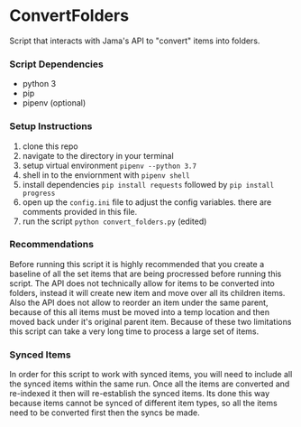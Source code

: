 # ConvertFolders
Script that interacts with Jama's API to "convert" items into folders. 

### Script Dependencies
- python 3
- pip
- pipenv (optional)

### Setup Instructions
1. clone this repo
2. navigate to the directory in your terminal
3. setup virtual environment `pipenv --python 3.7`
4. shell in to the enviornment with `pipenv shell`
5. install dependencies `pip install requests` followed by `pip install progress`
6. open up the `config.ini` file to adjust the config variables. there are comments provided in this file. 
7. run the script `python convert_folders.py` (edited) 

### Recommendations
Before running this script it is highly recommended that you create a baseline of all the set items
that are being procressed before running this script. The API does not technically allow for items to be
converted into folders, instead it will create new item and move over all its children items.
Also the API does not allow to reorder an item under the same parent, because of this all items must be moved
into a temp location and then moved back under it's original parent item. Because of these two limitations this 
script can take a very long time to process a large set of items. 

### Synced Items
In order for this script to work with synced items, you will need to include all the synced items within the same run.
Once all the items are converted and re-indexed it then will re-establish the synced items. Its done 
this way because items cannot be synced of different item types, so all the items need to be converted 
first then the syncs be made.
